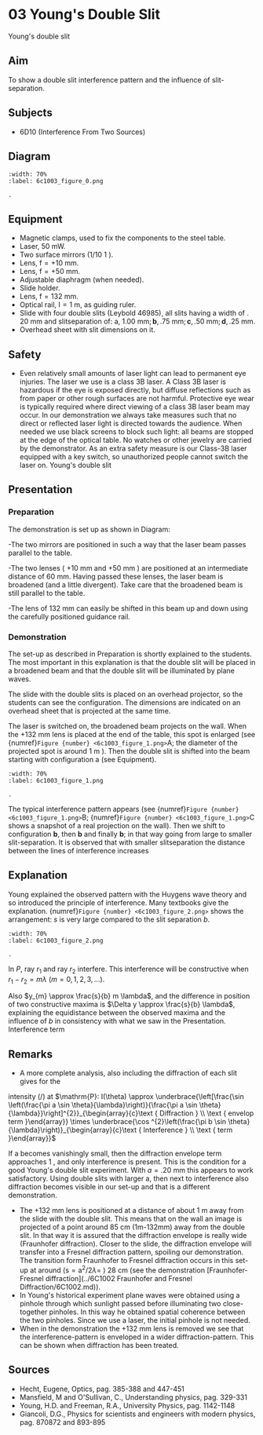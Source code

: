 # 03 Young's Double Slit 
 Young's double slit   
  
## Aim   
 To show a double slit interference pattern and the influence of slit-separation.    
  
## Subjects   
* 6D10 (Interference From Two Sources)   

## Diagram
   
```{figure} figures/figure_0.png
:width: 70%  
:label: 6c1003_figure_0.png  

. 
```
    
  
## Equipment   
- Magnetic clamps, used to fix the components to the steel table.
- Laser, $50 \mathrm{~mW}$.
- Two surface mirrors (1/10 1 ).
- Lens, $\mathrm{f}=+10 \mathrm{~mm}$.
- Lens, $\mathrm{f}=+50 \mathrm{~mm}$.
- Adjustable diaphragm (when needed).
- Slide holder.
- Lens, $\mathrm{f}=132 \mathrm{~mm}$.
- Optical rail, $\mathrm{I}=1 \mathrm{~m}$, as guiding ruler.
- Slide with four double slits (Leybold 46985), all slits having a width of . $20 \mathrm{~mm}$ and slitseparation of: a, $1.00 \mathrm{~mm} ; \mathbf{b}, .75 \mathrm{~mm} ; \mathbf{c}, .50 \mathrm{~mm} ; \mathbf{d}, .25 \mathrm{~mm}$.
- Overhead sheet with slit dimensions on it.
  
## Safety   
 
 *  Even relatively small amounts of laser light can lead to permanent eye injuries. The laser we use is a class 3B laser. A Class 3B laser is hazardous if the eye is exposed directly, but diffuse reflections such as from paper or other rough surfaces are not harmful.  Protective eye wear is typically required where direct viewing of a class 3B laser beam may occur.  In our demonstration we always take measures such that no direct or reflected laser light is directed towards the audience. When needed we use black screens to block such light: all beams are stopped at the edge of the optical table. No watches or other jewelry are carried by the demonstrator. As an extra safety measure is our Class-3B laser equipped with a key switch, so unauthorized people cannot switch the laser on. Young's double slit
    
  
## Presentation   
### Preparation

The demonstration is set up as shown in Diagram:

-The two mirrors are positioned in such a way that the laser beam passes parallel to the table.

-The two lenses ( $+10 \mathrm{~mm}$ and $+50 \mathrm{~mm}$ ) are positioned at an intermediate distance of $60 \mathrm{~mm}$. Having passed these lenses, the laser beam is broadened (and a little divergent). Take care that the broadened beam is still parallel to the table.

-The lens of $132 \mathrm{~mm}$ can easily be shifted in this beam up and down using the carefully positioned guidance rail.

### Demonstration

The set-up as described in Preparation is shortly explained to the students. The most important in this explanation is that the double slit will be placed in a broadened beam and that the double slit will be illuminated by plane waves.

The slide with the double slits is placed on an overhead projector, so the students can see the configuration. The dimensions are indicated on an overhead sheet that is projected at the same time.

The laser is switched on, the broadened beam projects on the wall. When the $+132 \mathrm{~mm}$ lens is placed at the end of the table, this spot is enlarged (see {numref}`Figure {number} <6c1003_figure_1.png>`A; the diameter of the projected spot is around $1 \mathrm{~m}$ ). Then the double slit is shifted into the beam starting with configuration a (see Equipment).

```{figure} figures/figure_1.png
:width: 70%  
:label: 6c1003_figure_1.png  

. 
```
The typical interference pattern appears (see {numref}`Figure {number} <6c1003_figure_1.png>`B; {numref}`Figure {number} <6c1003_figure_1.png>`C shows a snapshot of a real projection on the wall). Then we shift to configuration $\mathbf{b}$, then $\mathbf{b}$ and finally $\mathbf{b}$; in that way going from large to smaller slit-separation. It is observed that with smaller slitseparation the distance between the lines of interference increases
  
## Explanation   
Young explained the observed pattern with the Huygens wave theory and so introduced the principle of interference. Many textbooks give the explanation. {numref}`Figure {number} <6c1003_figure_2.png>` shows the arrangement: $s$ is very large compared to the slit separation $b$.  
```{figure} figures/figure_2.png
:width: 70%  
:label: 6c1003_figure_2.png  

. 
```
In $P$, ray $r_{1}$ and ray $r_{2}$ interfere. This interference will be constructive when $r_{1}-r_{2}=m \lambda$ $(m=0,1,2,3, \ldots)$.

Also $y_{m} \approx \frac{s}{b} m \lambda$, and the difference in position of two constructive maxima is $\Delta y \approx \frac{s}{b} \lambda$, explaining the equidistance between the observed maxima and the influence of $b$ in consistency with what we saw in the Presentation. Interference term  
  
## Remarks   
- A more complete analysis, also including the diffraction of each slit gives for the

intensity $(/)$ at $\mathrm{P}: I(\theta) \approx \underbrace{\left[\frac{\sin \left(\frac{\pi a \sin \theta}{\lambda}\right)}{\frac{\pi a \sin \theta}{\lambda}}\right]^{2}}_{\begin{array}{c}\text { Diffraction } \\ \text { envelop term }\end{array}} \times \underbrace{\cos ^{2}\left(\frac{\pi b \sin \theta}{\lambda}\right)}_{\begin{array}{c}\text { Interference } \\ \text { term }\end{array}}$

If a becomes vanishingly small, then the diffraction envelope term approaches 1 , and only interference is present. This is the condition for a good Young's double slit experiment. With $a=.20 \mathrm{~mm}$ this appears to work satisfactory. Using double slits with larger a, then next to interference also diffraction becomes visible in our set-up and that is a different demonstration.

- The $+132 \mathrm{~mm}$ lens is positioned at a distance of about $1 \mathrm{~m}$ away from the slide with the double slit. This means that on the wall an image is projected of a point around $85 \mathrm{~cm}$ (1m-132mm) away from the double slit. In that way it is assured that the diffraction envelope is really wide (Fraunhofer diffraction). Closer to the slide, the diffraction envelope will transfer into a Fresnel diffraction pattern, spoiling our demonstration. The transition form Fraunhofer to Fresnel diffraction occurs in this set-up at around $\left(\mathrm{s}=\mathrm{a}^{2} / 2 \lambda=\right.$ ) $28 \mathrm{~cm}$ (see the demonstration [Fraunhofer-Fresnel diffraction](../6C1002 Fraunhofer and Fresnel Diffraction/6C1002.md)).
- In Young's historical experiment plane waves were obtained using a pinhole through which sunlight passed before illuminating two close-together pinholes. In this way he obtained spatial coherence between the two pinholes. Since we use a laser, the initial pinhole is not needed.
- When in the demonstration the $+132 \mathrm{~mm}$ lens is removed we see that the interference-pattern is enveloped in a wider diffraction-pattern. This can be shown when diffraction has been treated.   
  
## Sources   
- Hecht, Eugene, Optics, pag. 385-388 and 447-451
- Mansfield, M and O'Sullivan, C., Understanding physics, pag. 329-331
- Young, H.D. and Freeman, R.A., University Physics, pag. 1142-1148
- Giancoli, D.G., Physics for scientists and engineers with modern physics, pag. 870872 and 893-895